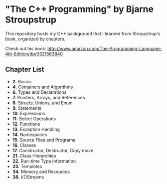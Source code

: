 <h1>"The C++ Programming" by Bjarne Stroupstrup</h1>

This repository hosts my C++ background that I learned
from Stroupstrup's book, organized by chapters.

Check out his book: http://www.amazon.com/The-Programming-Language-4th-Edition/dp/0321563840

<h2>Chapter List</h2>
<ul>
  <li><b>2.</b> Basics</li>
  <li><b>4.</b> Containers and Algorithms </li>
  <li><b>6.</b> Types and Declarations </li>
  <li><b>7.</b> Pointers, Arrays, and References </li>
  <li><b>8.</b> Structs, Unions, and Enum </li>
  <li><b>9.</b> Statements </li>
  <li><b>10.</b> Expressions </li>
  <li><b>11.</b> Select Operations </li>
  <li><b>12.</b> Functions </li>
  <li><b>13.</b> Exception Handling </li>
  <li><b>14.</b> Namespaces </li>
  <li><b>15.</b> Source Files and Programs </li>
  <li><b>16.</b> Classes </li>
  <li><b>17.</b> Constructor, Destructor, Copy move</li>
  <li><b>21.</b> Class Hierarchies </li>
  <li><b>22.</b> Run-time Type Information </li>
  <li><b>23.</b> Templates </li>
  <li><b>34.</b> Memory and Resources </li>
  <li><b>38.</b> I/OStreams </li>
</ul>

